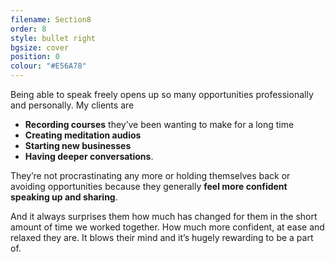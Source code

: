 ```yaml
---
filename: Section8
order: 8
style: bullet right
bgsize: cover
position: 0
colour: "#E56A78"
---
```

Being able to speak freely opens up so many opportunities professionally and personally. My clients are 

* **Recording courses** they’ve been wanting to make for a long time
* **Creating meditation audios**
* **Starting new businesses**
* **Having deeper conversations**. 

They’re not procrastinating any more or holding themselves back or avoiding opportunities because they generally **feel more confident speaking up and sharing**. 

And it always surprises them how much has changed for them in the short amount of time we worked together. How much more confident, at ease and relaxed they are. It blows their mind and it’s hugely rewarding to be a part of.